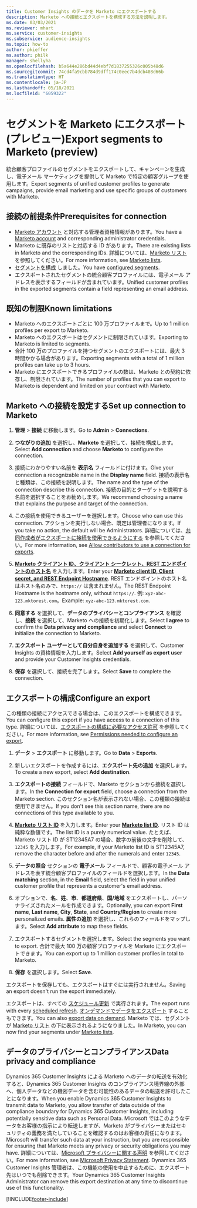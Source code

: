 ```yaml
---
title: Customer Insights のデータを Marketo にエクスポートする
description: Marketo への接続とエクスポートを構成する方法を説明します。
ms.date: 03/03/2021
ms.reviewer: mhart
ms.service: customer-insights
ms.subservice: audience-insights
ms.topic: how-to
author: pkieffer
ms.author: philk
manager: shellyha
ms.openlocfilehash: b5a644e286bd44d4ebf7d1837255326c005b48d6
ms.sourcegitcommit: 74cd4fa9cbb784d9dff174c0eec7b4dcb408d66b
ms.translationtype: HT
ms.contentlocale: ja-JP
ms.lasthandoff: 05/18/2021
ms.locfileid: "6059322"
---
```

# <a name="export-segments-to-marketo-preview"></a><span data-ttu-id="62e36-103">セグメントを Marketo にエクスポート (プレビュー)</span><span class="sxs-lookup"><span data-stu-id="62e36-103">Export segments to Marketo (preview)</span></span>

<span data-ttu-id="62e36-104">統合顧客プロファイルのセグメントをエクスポートして、キャンペーンを生成し、電子メール マーケティングを提供して Marketo で特定の顧客グループを使用します。</span><span class="sxs-lookup"><span data-stu-id="62e36-104">Export segments of unified customer profiles to generate campaigns, provide email marketing and use specific groups of customers with Marketo.</span></span>

## <a name="prerequisites-for-connection"></a><span data-ttu-id="62e36-105">接続の前提条件</span><span class="sxs-lookup"><span data-stu-id="62e36-105">Prerequisites for connection</span></span>

-   <span data-ttu-id="62e36-106">[Marketo アカウント](https://login.marketo.com/) と対応する管理者資格情報があります。</span><span class="sxs-lookup"><span data-stu-id="62e36-106">You have a [Marketo account](https://login.marketo.com/) and corresponding administrator credentials.</span></span>
-   <span data-ttu-id="62e36-107">Marketo に既存のリストと対応する ID があります。</span><span class="sxs-lookup"><span data-stu-id="62e36-107">There are existing lists in Marketo and the corresponding IDs.</span></span> <span data-ttu-id="62e36-108">詳細については、[Marketo リスト](https://docs.marketo.com/display/public/DOCS/Understanding+Static+Lists) を参照してください。</span><span class="sxs-lookup"><span data-stu-id="62e36-108">For more information, see [Marketo lists](https://docs.marketo.com/display/public/DOCS/Understanding+Static+Lists).</span></span>
-   <span data-ttu-id="62e36-109">[セグメントを構成](segments.md) しました。</span><span class="sxs-lookup"><span data-stu-id="62e36-109">You have [configured segments](segments.md).</span></span>
-   <span data-ttu-id="62e36-110">エクスポートされたセグメントの統合顧客プロファイルには、電子メール アドレスを表示するフィールドが含まれています。</span><span class="sxs-lookup"><span data-stu-id="62e36-110">Unified customer profiles in the exported segments contain a field representing an email address.</span></span>

## <a name="known-limitations"></a><span data-ttu-id="62e36-111">既知の制限</span><span class="sxs-lookup"><span data-stu-id="62e36-111">Known limitations</span></span>

- <span data-ttu-id="62e36-112">Marketo へのエクスポートごとに 100 万プロファイルまで。</span><span class="sxs-lookup"><span data-stu-id="62e36-112">Up to 1 million profiles per export to Marketo.</span></span>
- <span data-ttu-id="62e36-113">Marketo へのエクスポートはセグメントに制限されています。</span><span class="sxs-lookup"><span data-stu-id="62e36-113">Exporting to Marketo is limited to segments.</span></span>
- <span data-ttu-id="62e36-114">合計 100 万のプロファイルを持つセグメントのエクスポートには、最大 3 時間かかる場合があります。</span><span class="sxs-lookup"><span data-stu-id="62e36-114">Exporting segments with a total of 1 million profiles can take up to 3 hours.</span></span> 
- <span data-ttu-id="62e36-115">Marketo にエクスポートできるプロファイルの数は、Marketo との契約に依存し、制限されています。</span><span class="sxs-lookup"><span data-stu-id="62e36-115">The number of profiles that you can export to Marketo is dependent and limited on your contract with Marketo.</span></span>

## <a name="set-up-connection-to-marketo"></a><span data-ttu-id="62e36-116">Marketo への接続を設定する</span><span class="sxs-lookup"><span data-stu-id="62e36-116">Set up connection to Marketo</span></span>

1. <span data-ttu-id="62e36-117">**管理** > **接続** に移動します。</span><span class="sxs-lookup"><span data-stu-id="62e36-117">Go to **Admin** > **Connections**.</span></span>

1. <span data-ttu-id="62e36-118">**つながりの追加** を選択し、**Marketo** を選択して、接続を構成します。</span><span class="sxs-lookup"><span data-stu-id="62e36-118">Select **Add connection** and choose **Marketo** to configure the connection.</span></span>

1. <span data-ttu-id="62e36-119">接続にわかりやすい名前を **表示名** フィールドに付けます。</span><span class="sxs-lookup"><span data-stu-id="62e36-119">Give your connection a recognizable name in the **Display name** field.</span></span> <span data-ttu-id="62e36-120">接続の表示名と種類は、この接続を説明します。</span><span class="sxs-lookup"><span data-stu-id="62e36-120">The name and the type of the connection describe this connection.</span></span> <span data-ttu-id="62e36-121">接続の目的とターゲットを説明する名前を選択することをお勧めします。</span><span class="sxs-lookup"><span data-stu-id="62e36-121">We recommend choosing a name that explains the purpose and target of the connection.</span></span>

1. <span data-ttu-id="62e36-122">この接続を使用できるユーザーを選択します。</span><span class="sxs-lookup"><span data-stu-id="62e36-122">Choose who can use this connection.</span></span> <span data-ttu-id="62e36-123">アクションを実行しない場合、既定は管理者になります。</span><span class="sxs-lookup"><span data-stu-id="62e36-123">If you take no action, the default will be Administrators.</span></span> <span data-ttu-id="62e36-124">詳細については、[共同作成者がエクスポートに接続を使用できるようにする](connections.md#allow-contributors-to-use-a-connection-for-exports) を参照してください。</span><span class="sxs-lookup"><span data-stu-id="62e36-124">For more information, see [Allow contributors to use a connection for exports](connections.md#allow-contributors-to-use-a-connection-for-exports).</span></span>

1. <span data-ttu-id="62e36-125">**[Marketo クライアント ID、クライアント シークレット、REST エンドポイントのホスト名](https://developers.marketo.com/rest-api/authentication/)** を入力します。</span><span class="sxs-lookup"><span data-stu-id="62e36-125">Enter your **[Marketo client ID, Client secret, and REST Endpoint Hostname](https://developers.marketo.com/rest-api/authentication/)**.</span></span> <span data-ttu-id="62e36-126">REST エンドポイントのホスト名はホスト名のみで、`https://` は含まれません。</span><span class="sxs-lookup"><span data-stu-id="62e36-126">The REST Endpoint Hostname is the hostname only, without `https://`.</span></span> <span data-ttu-id="62e36-127">例: `xyz-abc-123.mktorest.com`。</span><span class="sxs-lookup"><span data-stu-id="62e36-127">Example: `xyz-abc-123.mktorest.com`.</span></span> 

1. <span data-ttu-id="62e36-128">**同意する** を選択して、**データのプライバシーとコンプライアンス** を確認し、**接続** を選択して、Marketo への接続を初期化します。</span><span class="sxs-lookup"><span data-stu-id="62e36-128">Select **I agree** to confirm the **Data privacy and compliance** and select **Connect** to initialize the connection to Marketo.</span></span>

1. <span data-ttu-id="62e36-129">**エクスポート ユーザーとして自分自身を追加する** を選択して、Customer Insights の資格情報を入力します。</span><span class="sxs-lookup"><span data-stu-id="62e36-129">Select **Add yourself as export user** and provide your Customer Insights credentials.</span></span>

1. <span data-ttu-id="62e36-130">**保存** を選択して、接続を完了します。</span><span class="sxs-lookup"><span data-stu-id="62e36-130">Select **Save** to complete the connection.</span></span>

## <a name="configure-an-export"></a><span data-ttu-id="62e36-131">エクスポートの構成</span><span class="sxs-lookup"><span data-stu-id="62e36-131">Configure an export</span></span>

<span data-ttu-id="62e36-132">この種類の接続にアクセスできる場合は、このエクスポートを構成できます。</span><span class="sxs-lookup"><span data-stu-id="62e36-132">You can configure this export if you have access to a connection of this type.</span></span> <span data-ttu-id="62e36-133">詳細については、[エクスポートの構成に必要なアクセス許可](export-destinations.md#set-up-a-new-export) を参照してください。</span><span class="sxs-lookup"><span data-stu-id="62e36-133">For more information, see [Permissions needed to configure an export](export-destinations.md#set-up-a-new-export).</span></span>

1. <span data-ttu-id="62e36-134">**データ** > **エクスポート** に移動します。</span><span class="sxs-lookup"><span data-stu-id="62e36-134">Go to **Data** > **Exports**.</span></span>

1. <span data-ttu-id="62e36-135">新しいエクスポートを作成するには、**エクスポート先の追加** を選択します。</span><span class="sxs-lookup"><span data-stu-id="62e36-135">To create a new export, select **Add destination**.</span></span>

1. <span data-ttu-id="62e36-136">**エクスポートの接続** フィールドで、Marketo セクションから接続を選択します。</span><span class="sxs-lookup"><span data-stu-id="62e36-136">In the **Connection for export** field, choose a connection from the Marketo section.</span></span> <span data-ttu-id="62e36-137">このセクション名が表示されない場合、この種類の接続は使用できません。</span><span class="sxs-lookup"><span data-stu-id="62e36-137">If you don't see this section name, there are no connections of this type available to you.</span></span>

1. <span data-ttu-id="62e36-138">**[Marketo リスト ID](https://docs.marketo.com/display/public/DOCS/Understanding+Static+Lists)** を入力します。</span><span class="sxs-lookup"><span data-stu-id="62e36-138">Enter your **[Marketo list ID](https://docs.marketo.com/display/public/DOCS/Understanding+Static+Lists)**.</span></span> <span data-ttu-id="62e36-139">リスト ID は純粋な数値です。</span><span class="sxs-lookup"><span data-stu-id="62e36-139">The list ID is a purely numerical value.</span></span> <span data-ttu-id="62e36-140">たとえば、Marketo リスト ID が ST12345A7 の場合、数字の前後の文字を削除して、`12345` を入力します。</span><span class="sxs-lookup"><span data-stu-id="62e36-140">For example, if your Marketo list ID is ST12345A7, remove the character before and after the numerals and enter `12345`.</span></span> 

1. <span data-ttu-id="62e36-141">**データの照合** セクションの **電子メール** フィールドで、顧客の電子メール アドレスを表す統合顧客プロファイルのフィールドを選択します。</span><span class="sxs-lookup"><span data-stu-id="62e36-141">In the **Data matching** section, in the **Email** field, select the field in your unified customer profile that represents a customer's email address.</span></span> 

1. <span data-ttu-id="62e36-142">オプションで、**名**、**姓**、**市**、**都道府県**、**国/地域** をエクスポートし、パーソナライズされたメールを作成できます。</span><span class="sxs-lookup"><span data-stu-id="62e36-142">Optionally, you can export **First name**, **Last name**, **City**, **State**, and **Country/Region**  to create more personalized emails.</span></span> <span data-ttu-id="62e36-143">**属性の追加** を選択し、これらのフィールドをマップします。</span><span class="sxs-lookup"><span data-stu-id="62e36-143">Select **Add attribute** to map these fields.</span></span>

1. <span data-ttu-id="62e36-144">エクスポートするセグメントを選択します。</span><span class="sxs-lookup"><span data-stu-id="62e36-144">Select the segments you want to export.</span></span> <span data-ttu-id="62e36-145">合計で最大 100 万の顧客プロファイルを Marketo にエクスポートできます。</span><span class="sxs-lookup"><span data-stu-id="62e36-145">You can export up to 1 million customer profiles in total to Marketo.</span></span>

1. <span data-ttu-id="62e36-146">**保存** を選択します。</span><span class="sxs-lookup"><span data-stu-id="62e36-146">Select **Save**.</span></span>

<span data-ttu-id="62e36-147">エクスポートを保存しても、エクスポートはすぐには実行されません。</span><span class="sxs-lookup"><span data-stu-id="62e36-147">Saving an export doesn't run the export immediately.</span></span>

<span data-ttu-id="62e36-148">エクスポートは、すべての [スケジュール更新](system.md#schedule-tab) で実行されます。</span><span class="sxs-lookup"><span data-stu-id="62e36-148">The export runs with every [scheduled refresh](system.md#schedule-tab).</span></span> <span data-ttu-id="62e36-149">[オンデマンドでデータをエクスポート](export-destinations.md#run-exports-on-demand) することもできます。</span><span class="sxs-lookup"><span data-stu-id="62e36-149">You can also [export data on demand](export-destinations.md#run-exports-on-demand).</span></span> <span data-ttu-id="62e36-150">Marketo では、セグメントが [Marketo リスト](https://docs.marketo.com/display/public/DOCS/Understanding+Static+Lists) の下に表示されるようになりました。</span><span class="sxs-lookup"><span data-stu-id="62e36-150">In Marketo, you can now find your segments under [Marketo lists](https://docs.marketo.com/display/public/DOCS/Understanding+Static+Lists).</span></span>


## <a name="data-privacy-and-compliance"></a><span data-ttu-id="62e36-151">データのプライバシーとコンプライアンス</span><span class="sxs-lookup"><span data-stu-id="62e36-151">Data privacy and compliance</span></span>

<span data-ttu-id="62e36-152">Dynamics 365 Customer Insights による Marketo へのデータの転送を有効化すると、Dynamics 365 Customer Insights のコンプライアンス境界線の外部へ、個人データなどの機密データを含む可能性のあるデータの転送を許可したことになります。</span><span class="sxs-lookup"><span data-stu-id="62e36-152">When you enable Dynamics 365 Customer Insights to transmit data to Marketo, you allow transfer of data outside of the compliance boundary for Dynamics 365 Customer Insights, including potentially sensitive data such as Personal Data.</span></span> <span data-ttu-id="62e36-153">Microsoft ではこのようなデータをお客様の指示により転送しますが、Marketo がプライバシーまたはセキュリティの義務を満たしていることを確認するのはお客様の責任になります。</span><span class="sxs-lookup"><span data-stu-id="62e36-153">Microsoft will transfer such data at your instruction, but you are responsible for ensuring that Marketo meets any privacy or security obligations you may have.</span></span> <span data-ttu-id="62e36-154">詳細については、[Microsoft プライバシーに関する声明](https://go.microsoft.com/fwlink/?linkid=396732) を参照してください。</span><span class="sxs-lookup"><span data-stu-id="62e36-154">For more information, see [Microsoft Privacy Statement](https://go.microsoft.com/fwlink/?linkid=396732).</span></span>
<span data-ttu-id="62e36-155">Dynamics 365 Customer Insights 管理者は、この機能の使用を中止するために、エクスポート先はいつでも削除できます。</span><span class="sxs-lookup"><span data-stu-id="62e36-155">Your Dynamics 365 Customer Insights Administrator can remove this export destination at any time to discontinue use of this functionality.</span></span>


[!INCLUDE[footer-include](../includes/footer-banner.md)]
